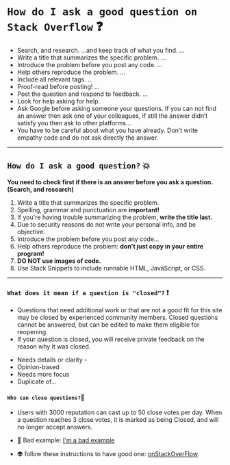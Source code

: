 
# `How do I ask a good question on Stack Overflow` :question:
- Search, and research. ...and keep track of what you find. ...
- Write a title that summarizes the specific problem. ...
- Introduce the problem before you post any code. ...
- Help others reproduce the problem. ...
- Include all relevant tags. ...
- Proof-read before posting! ...
- Post the question and respond to feedback. ...
- Look for help asking for help.
- Ask Google before asking someone your questions. If you can not find an answer then ask one of your colleagues, if still the answer didn’t satisfy you then ask to other platforms…
- You have to be careful about what you have already. Don’t write empathy code and do not ask directly the answer. 

---

## `How do I ask a good question?` :boom:

**You need to check first if there is an answer before you ask a question. (Search, and research)**
1. Write a title that summarizes the specific problem.
2. Spelling, grammar and punctuation are **important!**
3. If you're having trouble summarizing the problem, **write the title last.**
4. Due to security reasons do not write your personal info, and be objective.
5. Introduce the problem before you post any code...
6. Help others reproduce the problem:  **don't just copy in your entire program!** 
7. **DO NOT use images of code.** 
8. Use Stack Snippets to include runnable HTML, JavaScript, or CSS.

---

### `What does it mean if a question is "closed"?` :exclamation:

- Questions that need additional work or that are not a good fit for this site may be closed by experienced community members. Closed questions cannot be answered, but can be edited to make them eligible for reopening. 
 - If your question is closed, you will receive private feedback on the reason why it was closed.

+ Needs details or clarity -
+ Opinion-based
+ Needs more focus
+ Duplicate of...

#### `Who can close questions?`:japanese_goblin:

- Users with 3000 reputation can cast up to 50 close votes per day. When a question reaches 3 close votes, it is marked as being Closed, and will no longer accept answers. 

- :see_no_evil: Bad example: [I'm a bad example]( https://stackoverflow.com/questions/63578399/how-can-i-make-my-memory-game-cards-accessible-with-a-keyboard) 
- :alien: follow these instructions to have good one: [onStackOverFlow](https://stackoverflow.com/help/how-to-ask)


